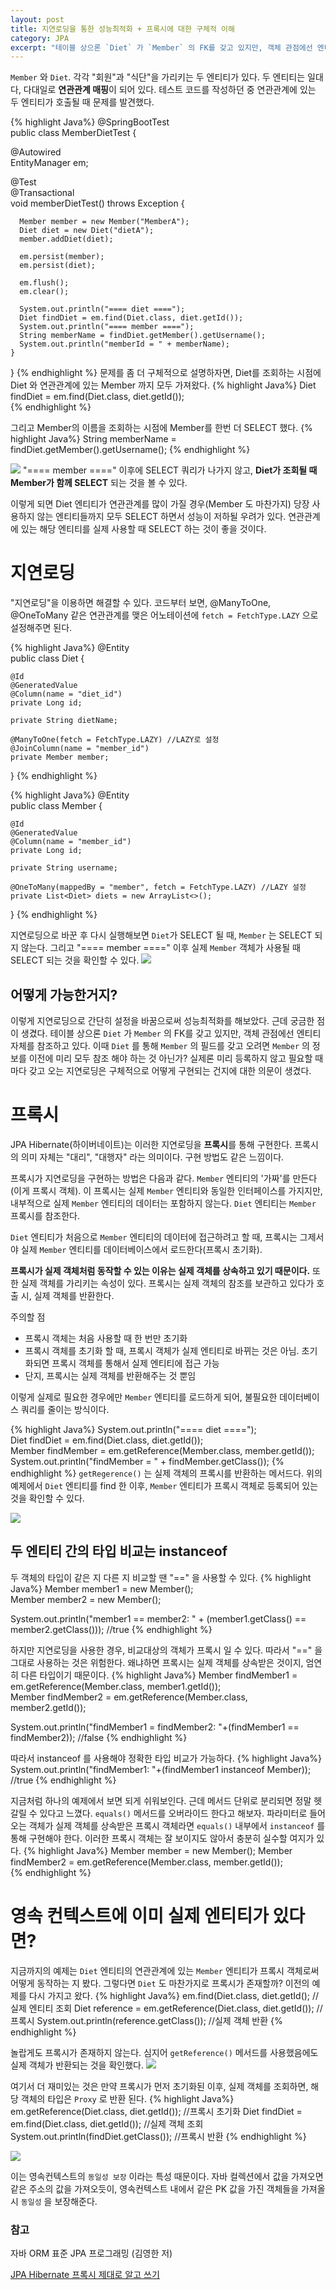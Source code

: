 ```yaml
---
layout: post
title: 지연로딩을 통한 성능최적화 + 프록시에 대한 구체적 이해
category: JPA
excerpt: "테이블 상으론 `Diet` 가 `Member` 의 FK를 갖고 있지만, 객체 관점에선 엔티티 자체를 참조하고 있다. 이때 `Diet` 를 통해 `Member` 의 필드를 갖고 오려면 `Member` 의 정보를 이전에 미리 모두 참조 해야 하는 것 아닌가? 실제론 미리 등록하지 않고 필요할 때마다 갖고 오는 지연로딩은 구체적으로 어떻게 구현되는 건지에 대한 의문이 생겼다.프록시가 지연로딩을 구현하는 방법은 다음과 같다."
---
```


 `Member` 와 `Diet`. 각각 "회원"과 "식단"을 가리키는 두 엔티티가 있다. 두 엔티티는 일대다, 다대일로 **연관관계 매핑**이 되어 있다. 
테스트 코드를 작성하던 중 연관관계에 있는 두 엔티티가 호출될 때 문제를 발견했다.

{% highlight Java%}
@SpringBootTest  
public class MemberDietTest {  
  
  @Autowired  
  EntityManager em;  
	  
  @Test  
  @Transactional  
  void memberDietTest() throws Exception {  
	
	  Member member = new Member("MemberA");  
	  Diet diet = new Diet("dietA");  
	  member.addDiet(diet);  
		
	  em.persist(member);  
	  em.persist(diet);
		
	  em.flush();  
	  em.clear();  
		  
	  System.out.println("==== diet ====");  
	  Diet findDiet = em.find(Diet.class, diet.getId());  
	  System.out.println("==== member ====");  
	  String memberName = findDiet.getMember().getUsername();  
	  System.out.println("memberId = " + memberName);
	}  
}
{% endhighlight %}
문제를 좀 더 구체적으로 설명하자면, 
Diet를 조회하는 시점에 Diet 와 연관관계에 있는 Member 까지 모두 가져왔다.
{% highlight Java%}
Diet findDiet = em.find(Diet.class, diet.getId());  
{% endhighlight %}

그리고 Member의 이름을 조회하는 시점에 Member를 한번 더 SELECT 했다. 
{% highlight Java%}
String memberName = findDiet.getMember().getUsername();
{% endhighlight %}

![](https://i.imgur.com/7bL8IlX.png)
"\=\=\=\= member \=\=\=\=" 이후에 SELECT 쿼리가 나가지 않고, **Diet가 조회될 때 Member가 함께 SELECT** 되는 것을 볼 수 있다. 

이렇게 되면 Diet 엔티티가 연관관계를 많이 가질 경우(Member 도 마찬가지) 당장 사용하지 않는 엔티티들까지 모두 SELECT 하면서 성능이 저하될 우려가 있다. 연관관계에 있는 해당 엔티티를 실제 사용할 때 SELECT 하는 것이 좋을 것이다.

# 지연로딩
"지연로딩"을 이용하면 해결할 수 있다. 코드부터 보면, @ManyToOne, @OneToMany 같은 연관관계를 맺은 어노테이션에 `fetch = FetchType.LAZY` 으로 설정해주면 된다.

{% highlight Java%}
@Entity  
public class Diet {  
  
	@Id  
	@GeneratedValue  
	@Column(name = "diet_id")  
	private Long id;  
	  
	private String dietName;  
	  
	@ManyToOne(fetch = FetchType.LAZY) //LAZY로 설정 
	@JoinColumn(name = "member_id")  
	private Member member;
}
{% endhighlight %}

{% highlight Java%}
@Entity  
public class Member {  
  
	@Id  
	@GeneratedValue  
	@Column(name = "member_id")  
	private Long id;  
	  
	private String username;  
	  
	@OneToMany(mappedBy = "member", fetch = FetchType.LAZY) //LAZY 설정
	private List<Diet> diets = new ArrayList<>();
}
{% endhighlight %}

지연로딩으로 바꾼 후 다시 실행해보면 `Diet`가 SELECT 될 때, `Member` 는 SELECT 되지 않는다. 그리고 "\=\=\=\= member \=\=\=\=" 이후 실제 `Member` 객체가 사용될 때 SELECT 되는 것을 확인할 수 있다.
![](https://i.imgur.com/XMJgYQU.png)

## 어떻게 가능한거지?
이렇게 지연로딩으로 간단히 설정을 바꿈으로써 성능최적화를 해보았다. 근데 궁금한 점이 생겼다. 테이블 상으론 `Diet` 가 `Member` 의 FK를 갖고 있지만, 객체 관점에선 엔티티 자체를 참조하고 있다. 이때 `Diet` 를 통해 `Member` 의 필드를 갖고 오려면 `Member` 의 정보를 이전에 미리 모두 참조 해야 하는 것 아닌가? 실제론 미리 등록하지 않고 필요할 때마다 갖고 오는 지연로딩은 구체적으로 어떻게 구현되는 건지에 대한 의문이 생겼다.

# 프록시
JPA Hibernate(하이버네이트)는 이러한 지연로딩을 **프록시**를 통해 구현한다. 프록시의 의미 자체는 "대리", "대행자" 라는 의미이다. 구현 방법도 같은 느낌이다.

프록시가 지연로딩을 구현하는 방법은 다음과 같다. 
`Member` 엔티티의 '가짜'를 만든다(이게 프록시 객체). 이 프록시는 실제 `Member` 엔티티와 동일한 인터페이스를 가지지만, 내부적으로 실제 `Member` 엔티티의 데이터는 포함하지 않는다. `Diet` 엔티티는 `Member` 프록시를 참조한다.

`Diet` 엔티티가 처음으로 `Member` 엔티티의 데이터에 접근하려고 할 때, 프록시는 그제서야 실제 `Member` 엔티티를 데이터베이스에서 로드한다(프록시 초기화). 

**프록시가 실제 객체처럼 동작할 수 있는 이유는 실제 객체를 상속하고 있기 때문이다.** 또한 실제 객체를 가리키는 속성이 있다. 프록시는 실제 객체의 참조를 보관하고 있다가 호출 시, 실제 객체를 반환한다.

주의할 점
- 프록시 객체는 처음 사용할 때 한 번만 초기화
- 프록시 객체를 초기화 할 때, 프록시 객체가 실제 엔티티로 바뀌는 것은 아님. 초기화되면 프록시 객체를 통해서 실제 엔티티에 접근 가능
- 단지, 프록시는 실제 객체를 반환해주는 것 뿐임

이렇게 실제로 필요한 경우에만 `Member` 엔티티를 로드하게 되어, 불필요한 데이터베이스 쿼리를 줄이는 방식이다.

{% highlight Java%}
System.out.println("==== diet ====");  
Diet findDiet = em.find(Diet.class, diet.getId());  
Member findMember = em.getReference(Member.class, member.getId());  
System.out.println("findMember = " + findMember.getClass());
{% endhighlight %}
`getRegerence()` 는 실제 객체의 프록시를 반환하는 메서드다.
위의 예제에서 `Diet` 엔티티를 find 한 이후, `Member` 엔티티가 프록시 객체로 등록되어 있는 것을 확인할 수 있다. 

![](https://i.imgur.com/2zHL3md.png)

## 두 엔티티 간의 타입 비교는 instanceof 
두 객체의 타입이 같은 지 다른 지 비교할 땐 "\=\=" 을 사용할 수 있다.
{% highlight Java%}
Member member1 = new Member();  
Member member2 = new Member();  

System.out.println("member1 == member2: " + (member1.getClass() == member2.getClass())); //true
{% endhighlight %}

하지만 지연로딩을 사용한 경우, 비교대상의 객체가 프록시 일 수 있다. 따라서 "\=\=" 을 그대로 사용하는 것은 위험한다. 왜냐하면 프록시는 실제 객체를 상속받은 것이지, 엄연히 다른 타입이기 때문이다.
{% highlight Java%}
Member findMember1 = em.getReference(Member.class, member1.getId());  
Member findMember2 = em.getReference(Member.class, member2.getId());  

System.out.println("findMember1 = findMember2: "+(findMember1 == findMember2)); //false
{% endhighlight %}

따라서 instanceof 를 사용해야 정확한 타입 비교가 가능하다. 
{% highlight Java%}
System.out.println("findMember1: "+(findMember1 instanceof Member)); //true
{% endhighlight %}

지금처럼 하나의 예제에서 보면 되게 쉬워보인다. 근데 메서드 단위로 분리되면 정말 헷갈릴 수 있다고 느꼈다. `equals()` 메서드를 오버라이드 한다고 해보자. 파라미터로 들어오는 객체가 실제 객체를 상속받은 프록시 객체라면 `equals()` 내부에서 `instanceof` 를 통해 구현해야 한다. 이러한 프록시 객체는 잘 보이지도 않아서 충분히 실수할 여지가 있다.
{% highlight Java%}
Member member = new Member();
Member findMember2 = em.getReference(Member.class, member.getId());  
{% endhighlight %}

# 영속 컨텍스트에 이미 실제 엔티티가 있다면?
지금까지의 예제는 `Diet` 엔티티의 연관관계에 있는 `Member` 엔티티가 프록시 객체로써 어떻게 동작하는 지 봤다. 그렇다면 `Diet` 도 마찬가지로 프록시가 존재할까? 이전의 예제를 다시 가지고 왔다.
{% highlight Java%}
em.find(Diet.class, diet.getId(); //실제 엔티티 조회 
Diet reference = em.getReference(Diet.class, diet.getId()); //프록시
System.out.println(reference.getClass()); //실제 객체 반환
{% endhighlight %}

놀랍게도 프록시가 존재하지 않는다. 심지어 `getReference()` 메서드를 사용했음에도 실제 객체가 반환되는 것을 확인했다. 
![](https://i.imgur.com/ZxIQir0.png)

여기서 더 재미있는 것은 만약 프록시가 먼저 초기화된 이후, 실제 객체를 조회하면, 해당 객체의 타입은 `Proxy` 로 반환 된다.
{% highlight Java%}
em.getReference(Diet.class, diet.getId()); //프록시 초기화
Diet findDiet = em.find(Diet.class, diet.getId()); //실제 객체 조회
System.out.println(findDiet.getClass()); //프록시 반환
{% endhighlight %}

![](https://i.imgur.com/8fGBSkc.png)

이는 영속컨텍스트의 `동일성 보장`  이라는 특성 때문이다. 자바 컬렉션에서 값을 가져오면 같은 주소의 값을 가져오듯이, 영속컨텍스트 내에서 같은 PK 값을 가진 객체들을 가져올 시 `동일성` 을 보장해준다.

### 참고
자바 ORM 표준 JPA 프로그래밍 (김영한 저)

[JPA Hibernate 프록시 제대로 알고 쓰기](https://tecoble.techcourse.co.kr/post/2022-10-17-jpa-hibernate-proxy/)
